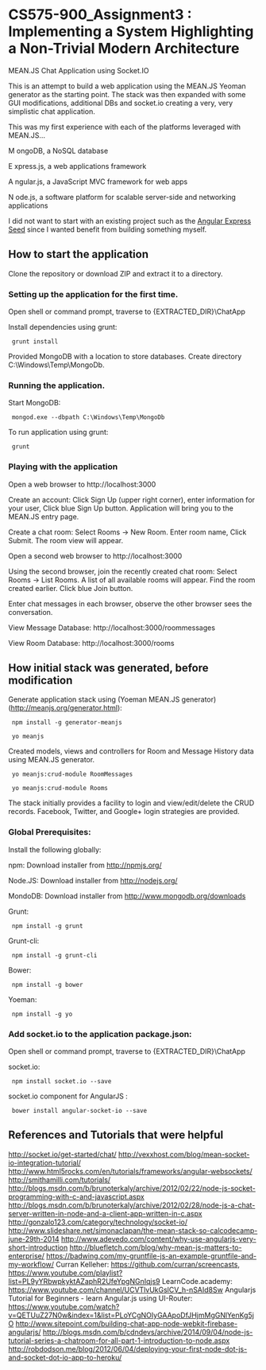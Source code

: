 CS575-900_Assignment3 : Implementing a System Highlighting a Non-Trivial Modern Architecture
=====================



MEAN.JS Chat Application using Socket.IO

This is an attempt to build a web application using the MEAN.JS Yeoman generator as the starting point. The stack was then expanded with some GUI modifications, additional DBs and socket.io creating a very, very simplistic chat application.

This was my first experience with each of the platforms leveraged with MEAN.JS...

M ongoDB, a NoSQL database

E xpress.js, a web applications framework

A ngular.js, a JavaScript MVC framework for web apps

N ode.js, a software platform for scalable server-side and networking applications

I did not want to start with an existing project such as the [Angular Express Seed](https://github.com/btford/angular-express-seed) since I wanted benefit from building something myself.

## How to start the application

Clone the repository or download ZIP and extract it to a directory.

### Setting up the application for the first time.

   Open shell or command prompt, traverse to {EXTRACTED_DIR}\ChatApp
   
   Install dependencies using grunt:
   
     grunt install

   Provided MongoDB with a location to store databases. Create directory C:\Windows\Temp\MongoDb.

### Running the application.

   Start MongoDB:
   
     mongod.exe --dbpath C:\Windows\Temp\MongoDb

   To run application using grunt:
   
     grunt

### Playing with the application

   Open a web browser to http://localhost:3000
   
   Create an account: Click Sign Up (upper right corner), enter information for your user, Click blue Sign Up button. Application will bring you to the MEAN.JS entry page.
   
   Create a chat room: Select Rooms -> New Room. Enter room name, Click Submit. The room view will appear.

   Open a second web browser to http://localhost:3000
	 
   Using the second browser, join the recently created chat room: Select Rooms -> List Rooms. A list of all available rooms will appear. Find the room created earlier. Click blue Join button.
   
   Enter chat messages in each browser, observe the other browser sees the conversation.
  
   View Message Database: http://localhost:3000/roommessages
   
   View Room Database: http://localhost:3000/rooms

   
## How initial stack was generated, before modification

   Generate application stack using (Yoeman MEAN.JS generator) (http://meanjs.org/generator.html):

     npm install -g generator-meanjs
     
     yo meanjs

   Created models, views and controllers for Room and Message History data using MEAN.JS generator.
   
     yo meanjs:crud-module RoomMessages
     
     yo meanjs:crud-module Rooms

   The stack initially provides a facility to login and view/edit/delete the CRUD records. Facebook, Twitter, and Google+ login strategies are provided.

### Global Prerequisites:

   Install the following globally:
   
   npm: Download installer from http://npmjs.org/
     
   Node.JS: Download installer from http://nodejs.org/
     
   MondoDB: Download installer from http://www.mongodb.org/downloads
     
   Grunt: 

     npm install -g grunt

   Grunt-cli: 

     npm install -g grunt-cli

   Bower:

     npm install -g bower

   Yoeman:

     npm install -g yo

 
### Add socket.io to the application package.json:
 
   Open shell or command prompt, traverse to {EXTRACTED_DIR}\ChatApp

   socket.io: 

     npm install socket.io --save

   socket.io component for AngularJS : 

     bower install angular-socket-io --save 


## References and Tutorials that were helpful

http://socket.io/get-started/chat/
http://vexxhost.com/blog/mean-socket-io-integration-tutorial/
http://www.html5rocks.com/en/tutorials/frameworks/angular-websockets/
http://smithamilli.com/tutorials/
http://blogs.msdn.com/b/brunoterkaly/archive/2012/02/22/node-js-socket-programming-with-c-and-javascript.aspx
http://blogs.msdn.com/b/brunoterkaly/archive/2012/02/28/node-js-a-chat-server-written-in-node-and-a-client-app-written-in-c.aspx
http://gonzalo123.com/category/technology/socket-io/
http://www.slideshare.net/simonaclapan/the-mean-stack-so-calcodecamp-june-29th-2014
http://www.adevedo.com/content/why-use-angularjs-very-short-introduction
http://bluefletch.com/blog/why-mean-js-matters-to-enterprise/
https://badwing.com/my-gruntfile-js-an-example-gruntfile-and-my-workflow/
Curran Kelleher: https://github.com/curran/screencasts, https://www.youtube.com/playlist?list=PL9yYRbwpkyktAZaphR2UfeYpgNGnIqjs9
LearnCode.academy: https://www.youtube.com/channel/UCVTlvUkGslCV_h-nSAId8Sw
Angularjs Tutorial for Beginners - learn Angular.js using UI-Router: https://www.youtube.com/watch?v=QETUuZ27N0w&index=1&list=PLoYCgNOIyGAApoDfJHjmMgGNlYenKg5jO
http://www.sitepoint.com/building-chat-app-node-webkit-firebase-angularjs/
http://blogs.msdn.com/b/cdndevs/archive/2014/09/04/node-js-tutorial-series-a-chatroom-for-all-part-1-introduction-to-node.aspx
http://robdodson.me/blog/2012/06/04/deploying-your-first-node-dot-js-and-socket-dot-io-app-to-heroku/

